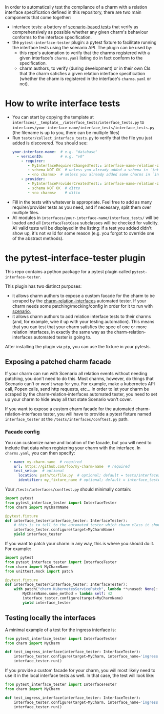In order to automatically test the compliance of a charm with a relation interface specification defined in this repository, there are two main components that come together:
- interface tests: a battery of [scenario-based tests](https://github.com/PietroPasotti/ops-scenario/blob/main/README.md) that verify as comprehensively as possible whether any given charm's behaviour conforms to the interface specification.
- the `pytest-interface-tester` plugin: a pytest fixture to facilitate running the interface tests using the scenario API. The plugin can be used by: 
  - this repo's automation to verify that the charms registered with a given interface's `charms.yaml` listing do in fact conform to the specification.
  - charm authors, to verify (during development) or in their own CIs that the charm satisfies a given relation interface specification (whether the charm is registered in the interface's `charms.yaml` or not).

# How to write interface tests
- You can start by copying the template at `interfaces/__template__/interface_tests/interface_tests.py` to `interfaces/your-interface-name/interface_tests/interface_tests.py` (the filename is up to you, there can be multiple files)
- Run `tester/collect_interface_tests.py` to verify that the file you just added is discovered. You should see: 
    ```yaml
    your-interface-name:  # e.g. "database"
      - versionID:        # e.g. "v0"
        - requirer:
           - MyInterfaceRequirerChangedTest:: interface-name-relation-created (state=yes)
           - schema NOT OK  # unless you already added a schema in `interfaces/your-interface-name/schema.py`
           - <no charms>  # unless you already added some charms in `interfaces/your-interface-name/charms.yaml`
        - provider:
           - MyInterfaceProviderCreatedTest:: interface-name-relation-changed (state=no)
           - schema NOT OK  # ditto
           - <no charms>    # ditto
    ```
- Fill in the tests with whatever is appropriate. Feel free to add as many requirer/provider tests as you need, and if necessary, split them over multiple files. 
- All modules in `interfaces/your-interface-name/interface_tests/` will be loaded and all `InterfaceTestCase` subclasses will be checked for validity. All valid tests will be displayed in the listing: if a test you added didn't show up, it's not valid for some reason (e.g. you forgot to override one of the abstract methods). 


# the pytest-interface-tester plugin
This repo contains a python package for a pytest plugin called `pytest-interface-tester`. 

This plugin has two distinct purposes:
- it allows charm authors to expose a custom facade for the charm to be scraped by the [charm-relation-interfaces](https://github.com/canonical/charm-relation-interfaces) automated tester.
  If your charm needs some patching/mocking/config in order for it to run with [scenario](https://github.com/PietroPasotti/ops-scenario), 
- it allows charm authors to add relation interface tests to their charms (and, for example, wire it up with your testing automation).
  This means that you can test that your charm satisfies the spec of one or more relation interfaces, in exactly the same way as the charm-relation-interfaces automated tester is going to. 

After installing the plugin via `pip`, you can use the fixture in your pytests.

## Exposing a patched charm facade
If your charm can run with Scenario all relation events without needing patching, you don't need to do this.
Most charms, however, do things that Scenario can't or won't wrap for you. For example, make a kubernetes API call, Popen calls, send http requests, etc... In order to let your charm be scraped by the charm-relation-interfaces automated tester, you need to set up your charm to hide away all that state Scenario won't cover.

If you want to expose a custom charm facade for the automated charm-relation-interfaces tester, you will have to provide a pytest fixture named `interface_tester` at the `/tests/interfaces/conftest.py` path.

### Facade config
You can customize name and location of the facade, but you will need to include that data when registering your charm with the interface. In `charms.yaml`, you can then specify:
```yaml
  - name: my-charm-name  # required
    url: https://github.com/foo/my-charm-name  # required
    test_setup:  # optional
      location: path/to/file.py  # optional; default = tests/interfaces/conftest.py
      identifier: my_fixture_name # optional; default = interface_tester
```


Your `/tests/interfaces/conftest.py` should minimally contain:
```python
import pytest
from pytest_interface_tester import InterfaceTester
from charm import MyCharmName

@pytest.fixture
def interface_tester(interface_tester: InterfaceTester):
    # this is to tell to the automated tester which charm class it should use:
    interface_tester.configure(target=MyCharmName)  
    yield interface_tester
```

If you want to patch your charm in any way, this is where you should do it. For example:

```python
import pytest
from pytest_interface_tester import InterfaceTester
from charm import MyCharmName
from unittest.mock import patch

@pytest.fixture
def interface_tester(interface_tester: InterfaceTester):
    with patch("charm.KubernetesServicePatch", lambda **unused: None):
        MyCharmName.some_method = lambda self: 42
        interface_tester.configure(target=MyCharmName)  
        yield interface_tester
```

## Testing locally the interfaces
A minimal example of a test for the ingress interface is:

```python
from pytest_interface_tester import InterfaceTester
from charm import MyCharm

def test_ingress_interface(interface_tester: InterfaceTester):
    interface_tester.configure(target=MyCharm, interface_name='ingress')
    interface_tester.run()
```

If you provide a custom facade for your charm, you will most likely need to use it in the local interface tests as well. In that case, the test will look like:

```python
from pytest_interface_tester import InterfaceTester
from charm import MyCharm

def test_ingress_interface(interface_tester: InterfaceTester):
    interface_tester.configure(target=MyCharm, interface_name='ingress')
    interface_tester.run()
```

